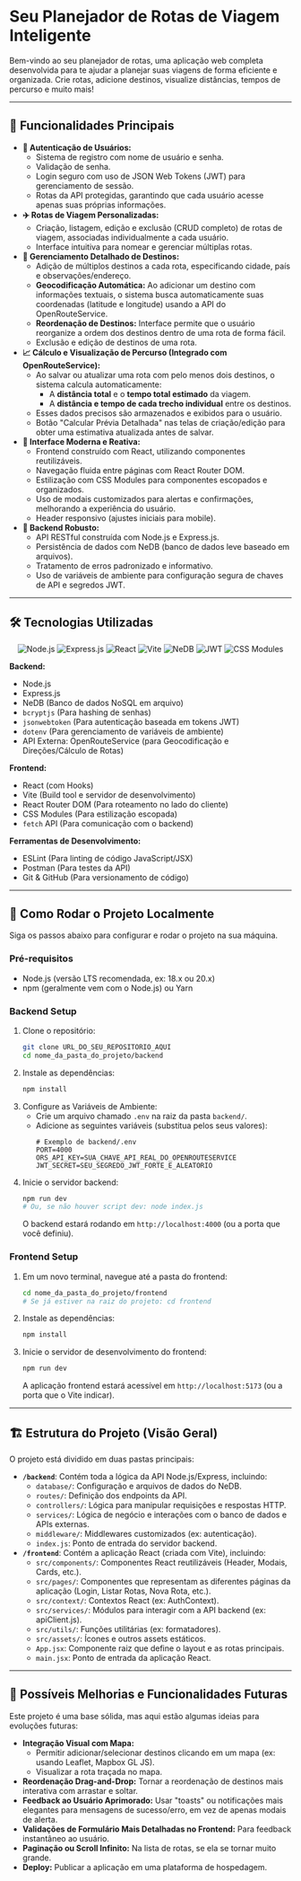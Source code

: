#   Seu Planejador de Rotas de Viagem Inteligente 

Bem-vindo ao seu planejador de rotas, uma aplicação web completa desenvolvida para te ajudar a planejar suas viagens de forma eficiente e organizada. Crie rotas, adicione destinos, visualize distâncias, tempos de percurso e muito mais!

---

## 🌟 Funcionalidades Principais

* **👤 Autenticação de Usuários:**
    * Sistema de registro com nome de usuário e senha.
    * Validação de senha.
    * Login seguro com uso de JSON Web Tokens (JWT) para gerenciamento de sessão.
    * Rotas da API protegidas, garantindo que cada usuário acesse apenas suas próprias informações.
* **✈️ Rotas de Viagem Personalizadas:**
    * Criação, listagem, edição e exclusão (CRUD completo) de rotas de viagem, associadas individualmente a cada usuário.
    * Interface intuitiva para nomear e gerenciar múltiplas rotas.
* **📍 Gerenciamento Detalhado de Destinos:**
    * Adição de múltiplos destinos a cada rota, especificando cidade, país e observações/endereço.
    * **Geocodificação Automática:** Ao adicionar um destino com informações textuais, o sistema busca automaticamente suas coordenadas (latitude e longitude) usando a API do OpenRouteService.
    * **Reordenação de Destinos:** Interface permite que o usuário reorganize a ordem dos destinos dentro de uma rota de forma fácil.
    * Exclusão e edição de destinos de uma rota.
* **📈 Cálculo e Visualização de Percurso (Integrado com OpenRouteService):**
    * Ao salvar ou atualizar uma rota com pelo menos dois destinos, o sistema calcula automaticamente:
        * A **distância total** e o **tempo total estimado** da viagem.
        * A **distância e tempo de cada trecho individual** entre os destinos.
    * Esses dados precisos são armazenados e exibidos para o usuário.
    * Botão "Calcular Prévia Detalhada" nas telas de criação/edição para obter uma estimativa atualizada antes de salvar.
* **💅 Interface Moderna e Reativa:**
    * Frontend construído com React, utilizando componentes reutilizáveis.
    * Navegação fluida entre páginas com React Router DOM.
    * Estilização com CSS Modules para componentes escopados e organizados.
    * Uso de modais customizados para alertas e confirmações, melhorando a experiência do usuário.
    * Header responsivo (ajustes iniciais para mobile).
* **🔧 Backend Robusto:**
    * API RESTful construída com Node.js e Express.js.
    * Persistência de dados com NeDB (banco de dados leve baseado em arquivos).
    * Tratamento de erros padronizado e informativo.
    * Uso de variáveis de ambiente para configuração segura de chaves de API e segredos JWT.
      
---

## 🛠️ Tecnologias Utilizadas

<p align="center">
  <img src="https://img.shields.io/badge/Node.js-339933?style=for-the-badge&logo=nodedotjs&logoColor=white" alt="Node.js"/>
  <img src="https://img.shields.io/badge/Express.js-000000?style=for-the-badge&logo=express&logoColor=white" alt="Express.js"/>
  <img src="https://img.shields.io/badge/React-20232A?style=for-the-badge&logo=react&logoColor=61DAFB" alt="React"/>
  <img src="https://img.shields.io/badge/Vite-646CFF?style=for-the-badge&logo=vite&logoColor=white" alt="Vite"/>
  <img src="https://img.shields.io/badge/NeDB-lightgrey?style=for-the-badge" alt="NeDB"/>
  <img src="https://img.shields.io/badge/JWT-000000?style=for-the-badge&logo=jsonwebtokens&logoColor=white" alt="JWT"/>
  <img src="https://img.shields.io/badge/CSS_Modules-000000?style=for-the-badge&logo=css-modules&logoColor=white" alt="CSS Modules"/>
</p>

**Backend:**
* Node.js
* Express.js
* NeDB (Banco de dados NoSQL em arquivo)
* `bcryptjs` (Para hashing de senhas)
* `jsonwebtoken` (Para autenticação baseada em tokens JWT)
* `dotenv` (Para gerenciamento de variáveis de ambiente)
* API Externa: OpenRouteService (para Geocodificação e Direções/Cálculo de Rotas)

**Frontend:**
* React (com Hooks)
* Vite (Build tool e servidor de desenvolvimento)
* React Router DOM (Para roteamento no lado do cliente)
* CSS Modules (Para estilização escopada)
* `fetch` API (Para comunicação com o backend)

**Ferramentas de Desenvolvimento:**
* ESLint (Para linting de código JavaScript/JSX)
* Postman (Para testes da API)
* Git & GitHub (Para versionamento de código)

---

## 🚀 Como Rodar o Projeto Localmente

Siga os passos abaixo para configurar e rodar o projeto na sua máquina.

### Pré-requisitos
* Node.js (versão LTS recomendada, ex: 18.x ou 20.x)
* npm (geralmente vem com o Node.js) ou Yarn

### Backend Setup
1.  Clone o repositório:
    ```bash
    git clone URL_DO_SEU_REPOSITORIO_AQUI
    cd nome_da_pasta_do_projeto/backend
    ```
2.  Instale as dependências:
    ```bash
    npm install
    ```
3.  Configure as Variáveis de Ambiente:
    * Crie um arquivo chamado `.env` na raiz da pasta `backend/`.
    * Adicione as seguintes variáveis (substitua pelos seus valores):
      ```env
      # Exemplo de backend/.env
      PORT=4000
      ORS_API_KEY=SUA_CHAVE_API_REAL_DO_OPENROUTESERVICE
      JWT_SECRET=SEU_SEGREDO_JWT_FORTE_E_ALEATORIO
      ```
4.  Inicie o servidor backend:
    ```bash
    npm run dev 
    # Ou, se não houver script dev: node index.js
    ```
    O backend estará rodando em `http://localhost:4000` (ou a porta que você definiu).

### Frontend Setup
1.  Em um novo terminal, navegue até a pasta do frontend:
    ```bash
    cd nome_da_pasta_do_projeto/frontend 
    # Se já estiver na raiz do projeto: cd frontend
    ```
2.  Instale as dependências:
    ```bash
    npm install
    ```
3.  Inicie o servidor de desenvolvimento do frontend:
    ```bash
    npm run dev
    ```
    A aplicação frontend estará acessível em `http://localhost:5173` (ou a porta que o Vite indicar).

---

## 🏗️ Estrutura do Projeto (Visão Geral)

O projeto está dividido em duas pastas principais:

* **`/backend`**: Contém toda a lógica da API Node.js/Express, incluindo:
    * `database/`: Configuração e arquivos de dados do NeDB.
    * `routes/`: Definição dos endpoints da API.
    * `controllers/`: Lógica para manipular requisições e respostas HTTP.
    * `services/`: Lógica de negócio e interações com o banco de dados e APIs externas.
    * `middleware/`: Middlewares customizados (ex: autenticação).
    * `index.js`: Ponto de entrada do servidor backend.
* **`/frontend`**: Contém a aplicação React (criada com Vite), incluindo:
    * `src/components/`: Componentes React reutilizáveis (Header, Modais, Cards, etc.).
    * `src/pages/`: Componentes que representam as diferentes páginas da aplicação (Login, Listar Rotas, Nova Rota, etc.).
    * `src/context/`: Contextos React (ex: AuthContext).
    * `src/services/`: Módulos para interagir com a API backend (ex: apiClient.js).
    * `src/utils/`: Funções utilitárias (ex: formatadores).
    * `src/assets/`: Ícones e outros assets estáticos.
    * `App.jsx`: Componente raiz que define o layout e as rotas principais.
    * `main.jsx`: Ponto de entrada da aplicação React.

---

## 🔮 Possíveis Melhorias e Funcionalidades Futuras

Este projeto é uma base sólida, mas aqui estão algumas ideias para evoluções futuras:
* **Integração Visual com Mapa:**
    * Permitir adicionar/selecionar destinos clicando em um mapa (ex: usando Leaflet, Mapbox GL JS).
    * Visualizar a rota traçada no mapa.
* **Reordenação Drag-and-Drop:** Tornar a reordenação de destinos mais interativa com arrastar e soltar.
* **Feedback ao Usuário Aprimorado:** Usar "toasts" ou notificações mais elegantes para mensagens de sucesso/erro, em vez de apenas modais de alerta.
* **Validações de Formulário Mais Detalhadas no Frontend:** Para feedback instantâneo ao usuário.
* **Paginação ou Scroll Infinito:** Na lista de rotas, se ela se tornar muito grande.
* **Deploy:** Publicar a aplicação em uma plataforma de hospedagem.
